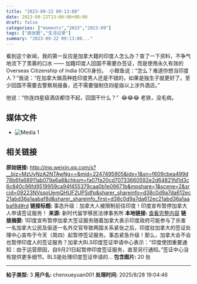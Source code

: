 ```yaml
---
title: "2023-09-22 09:13:08"
date: 2023-09-22T13:00:00+08:00
draft: false
categories: ["moments","2023","2023-09"]
tags: ["朋友圈","生活记录"]
summary: "2023-09-22 09:13:08..."
---
```


看到这个新闻，我的第一反应是加拿大籍的印度人怎么办？查了一下资料，不争气地流下了羡慕的口水 —— 加籍​印度人回国不需要办签证，而是使用永久有效的Overseas Citizenship of India (OCI)身份。
​
​小鲸鱼说：“怎么？难道你想当印度人？”
​我说：“在加拿大做高种姓印度男人还是不错的，如果是独生子就更好了。至少回国不需要去警察局报备，还不需要强制住四星级以上涉外酒店。”

​他说：“你连四星级酒店都住不起，回国干什么？”
​
​😂😂😂 老铁，没毛病。

## 媒体文件

- ![Media 1](/Moments/photos/2023-09-22/202309220913080.jpg)

## 相关链接

**原始链接:** http://mp.weixin.qq.com/s?__biz=MzUyNzA2NTAwNg==&mid=2247495905&idx=1&sn=f609cbea499d78b6fa68911ab079a6a8&chksm=fa07fa20cd70733660592e2d64821fd1d3c6c840c96fd9519959ca94f455379caa0b1e09671b&mpshare=1&scene=2&srcid=09223NVsspUemQHUF2UPSdfp&sharer_shareinfo=d38c0d9a7da612ec21abd36a1aabaf8d&sharer_shareinfo_first=d38c0d9a7da612ec21abd36a1aabaf8d#rd
**链接标题:** 事态升级：加拿大人被限制前往印度！印度宣布暂停加拿大人申请签证服务！
**来源:** 新时代留学移民法律事务所
**本地链接:** [查看完整内容](/link_content/2023/09/2023-09-22-3/link_content/)
**链接摘要:** 1印度宣布暂停加拿大签证服务随着加拿大表示印度政府可能参与了杀害一名加拿大公民及驱逐一名外交官导致两国关系紧张之后，印度驻加拿大的签证处理中心宣布于今天（周四）起暂停签证服务。事态紧急升级！那么，加拿大会不会也暂停印度人的签证服务？加拿大BLS印度签证申请中心表示：“印度使团重要通知：由于运营原因，自9月21日起暂停印度签证服务，直至另行通知。”签证中心没有提供更多细节。BLS是处理印度签证申请的...
**包含图片:** 20 张

---

**帖子类型:** 3
**用户名:** chenxueyuan001
**处理时间:** 2025/8/28 19:04:46